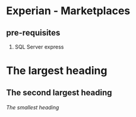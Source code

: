 # Experian - Marketplaces

## pre-requisites
1. SQL Server express



# The largest heading
## The second largest heading
###### The smallest heading
